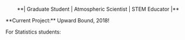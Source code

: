 <p>
  <center>**| Graduate Student | Atmospheric Scientist | STEM Educator |**</center>
</p>

<p> **Current Project:** Upward Bound, 2018! </p>

<p>
  For Statistics students: 
</p>
